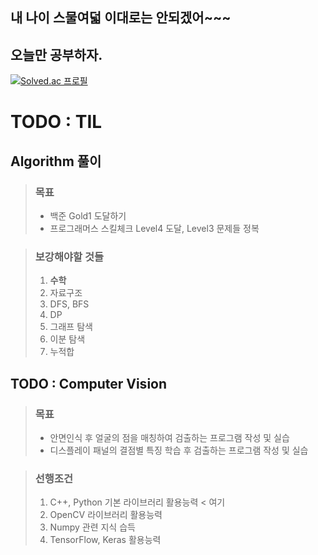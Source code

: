 ## 내 나이 스물여덟 이대로는 안되겠어~~~
## 오늘만 공부하자.
[![Solved.ac 프로필](http://mazassumnida.wtf/api/generate_badge?boj=wssmash93)](https://solved.ac/wssmash93)

# TODO : TIL
 ## Algorithm 풀이
> ### 목표
> - 백준 Gold1 도달하기
> - 프로그래머스 스킬체크 Level4 도달, Level3 문제들 정복

> ### 보강해야할 것들
> 1. <b>수학</b>
> 2. 자료구조
> 3. DFS, BFS
> 4. DP
> 5. 그래프 탐색
> 6. 이분 탐색
> 7. 누적합

## TODO : Computer Vision
> ### 목표
> - 안면인식 후 얼굴의 점을 매칭하여 검출하는 프로그램 작성 및 실습
> - 디스플레이 패널의 결점별 특징 학습 후 검출하는 프로그램 작성 및 실습

> ### 선행조건
> 1. C++, Python 기본 라이브러리 활용능력 < 여기
> 2. OpenCV 라이브러리 활용능력
> 3. Numpy 관련 지식 습득
> 4. TensorFlow, Keras 활용능력